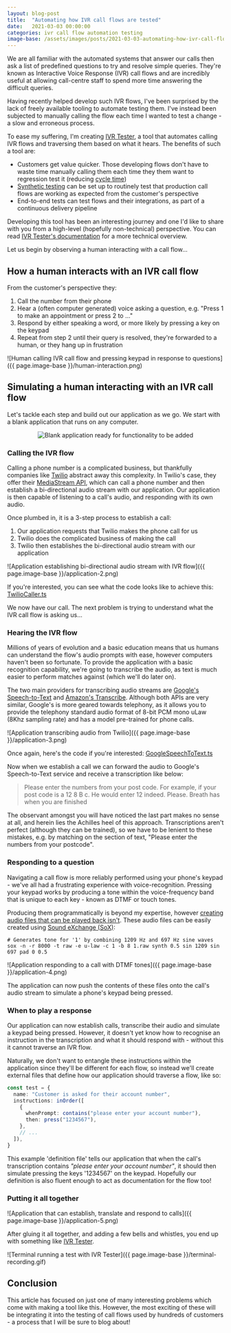 ```yaml
---
layout: blog-post
title:  "Automating how IVR call flows are tested"
date:   2021-03-03 00:00:00
categories: ivr call flow automation testing
image-base: /assets/images/posts/2021-03-03-automating-how-ivr-call-flows-are-tested
---
```


We are all familiar with the automated systems that answer our calls then ask a list of predefined questions to try and
resolve simple queries. They're known as Interactive Voice Response (IVR) call flows and are incredibly useful at
allowing call-centre staff to spend more time answering the difficult queries.

Having recently helped develop such IVR flows, I've been surprised by the lack of freely available tooling to automate
testing them. I've instead been subjected to manually calling the flow each time I wanted to test a change - a slow and
erroneous process.

To ease my suffering, I'm creating [IVR Tester](https://github.com/SketchingDev/ivr-tester), a tool that automates
calling IVR flows and traversing them based on what it hears. The benefits of such a tool are:

- Customers get value quicker. Those developing flows don't have to waste time manually calling them each time they them
  want to regression test it (reducing [cycle time](https://www.davefarley.net/?p=218))
- [Synthetic testing](https://en.wikipedia.org/wiki/Synthetic_monitoring) can be set up to routinely test that
  production call flows are working as expected from the customer's perspective
- End-to-end tests can test flows and their integrations, as part of a continuous delivery pipeline

Developing this tool has been an interesting journey and one I'd like to share with you from a high-level (hopefully
non-technical) perspective. You can read [IVR Tester's documentation](https://ivr-tester.makingchatbots.com/) for a more technical overview.

Let us begin by observing a human interacting with a call flow...

## How a human interacts with an IVR call flow

From the customer's perspective they:

1. Call the number from their phone
2. Hear a (often computer generated) voice asking a question, e.g. "Press 1 to make an appointment or press 2 to ..."
3. Respond by either speaking a word, or more likely by pressing a key on the keypad
4. Repeat from step 2 until their query is resolved, they're forwarded to a human, or they hang up in frustration

![Human calling IVR call flow and pressing keypad in response to questions]({{ page.image-base }}/human-interaction.png)

## Simulating a human interacting with an IVR call flow

Let's tackle each step and build out our application as we go. We start with a blank application that runs on any
computer.

<p style="text-align: center">
  <img class="ui image" alt="Blank application ready for functionality to be added" src="{{ page.image-base }}/application-1.png" />
</p>

### Calling the IVR flow

Calling a phone number is a complicated business, but thankfully companies like [Twilio](http://twilio.com/) abstract
away this complexity. In Twilio's case, they offer their
[MediaStream API](https://www.twilio.com/blog/media-streams-public-beta), which can call a phone number and then
establish a bi-directional audio stream with our application. Our application is then capable of listening to a call's
audio, and responding with its own audio.

Once plumbed in, it is a 3-step process to establish a call:

1. Our application requests that Twilio makes the phone call for us
2. Twilio does the complicated business of making the call
3. Twilio then establishes the bi-directional audio stream with our application

![Application establishing bi-directional audio stream with IVR flow]({{ page.image-base }}/application-2.png)

If you're interested, you can see what the code looks like to achieve this: [TwilioCaller.ts](https://github.com/SketchingDev/ivr-tester/blob/4d85b12d4d1187072145690e70f4a6a456401119/packages/ivr-tester/src/call/TwilioCaller.ts#L40-L61)

We now have our call. The next problem is trying to understand what the IVR call flow is asking us...

### Hearing the IVR flow

Millions of years of evolution and a basic education means that us humans can understand the flow's audio prompts with
ease, however computers haven't been so fortunate. To provide the application with a basic recognition capability, we're
going to transcribe the audio, as text is much easier to perform matches against (which we'll do later on).

The two main providers for transcribing audio streams are
[Google's Speech-to-Text](https://cloud.google.com/speech-to-text) and
[Amazon's Transcribe](https://aws.amazon.com/transcribe/). Although both APIs are very similar, Google's is more geared
towards telephony, as it allows you to provide the telephony standard audio format of 8-bit PCM mono uLaw
(8Khz sampling rate) and has a model pre-trained for phone calls.

![Application transcribing audio from Twilio]({{ page.image-base }}/application-3.png)

Once again, here's the code if you're interested: [GoogleSpeechToText.ts](https://github.com/SketchingDev/ivr-tester/blob/4d85b12d4d1187072145690e70f4a6a456401119/packages/transcriber-google-speech-to-text/src/GoogleSpeechToText.ts)

Now when we establish a call we can forward the audio to Google's Speech-to-Text service and receive a transcription
like below:

> Please enter the numbers from your post code. For example, if your post code is a 12 8 B c. He would enter 12 indeed.
> Please. Breath has when you are finished

The observant amongst you will have noticed the last part makes no sense at all, and herein lies the Achilles heel of
this approach. Transcriptions aren't perfect (although they can be trained), so we have to be lenient to these mistakes,
e.g. by matching on the section of text, "Please enter the numbers from your postcode".


### Responding to a question

Navigating a call flow is more reliably performed using your phone's keypad - we've all had a frustrating experience
with voice-recognition. Pressing your keypad works by producing a tone within the voice-frequency band that is unique
to each key - known as DTMF or touch tones.

Producing them programmatically is beyond my expertise, however [creating audio files that can be played back
isn't](https://github.com/SketchingDev/ivr-tester/tree/4d85b12d4d1187072145690e70f4a6a456401119/packages/ivr-tester/src/call/dtmf/raw).
These audio files can be easily created using [Sound eXchange (SoX)](http://sox.sourceforge.net/):

```shell
# Generates tone for '1' by combining 1209 Hz and 697 Hz sine waves
sox -n -r 8000 -t raw -e u-law -c 1 -b 8 1.raw synth 0.5 sin 1209 sin 697 pad 0 0.5
```

![Application responding to a call with DTMF tones]({{ page.image-base }}/application-4.png)

The application can now push the contents of these files onto the call's audio stream to simulate a phone's keypad
being pressed.

### When to play a response

Our application can now establish calls, transcribe their audio and simulate a keypad being pressed. However, it doesn't
yet know how to recognise an instruction in the transcription and what it should respond with - without this it cannot
traverse an IVR flow.

Naturally, we don't want to entangle these instructions within the application since they'll be different for each flow,
so instead we'll create external files that define how our application should traverse a flow, like so:

```typescript
const test = {
  name: "Customer is asked for their account number",
  instructions: inOrder([
    {
      whenPrompt: contains("please enter your account number"),
      then: press("1234567"),
    },
    // ...
  ]),
}
```

This example 'definition file' tells our application that when the call's transcription contains *"please enter your
account number"*, it should then simulate pressing the keys '1234567' on the keypad. Hopefully our definition is also
fluent enough to act as documentation for the flow too!


### Putting it all together

![Application that can establish, translate and respond to calls]({{ page.image-base }}/application-5.png)

After gluing it all together, and adding a few bells and whistles, you end up with something like
[IVR Tester](https://github.com/SketchingDev/ivr-tester).

![Terminal running a test with IVR Tester]({{ page.image-base }}/terminal-recording.gif)

## Conclusion

This article has focused on just one of many interesting problems which come with making a tool like this. However,
the most exciting of these will be integrating it into the testing of call flows used by hundreds of customers - a
process that I will be sure to blog about!
